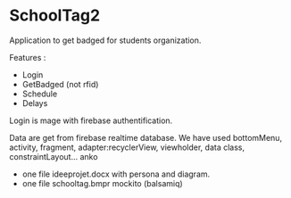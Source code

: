 # SchoolTag2

Application to get badged for students organization.

Features : 
- Login
- GetBadged (not rfid)
- Schedule
- Delays

Login is mage with firebase authentification.

Data are get from firebase realtime database.
We have used bottomMenu, activity, fragment, adapter:recyclerView, viewholder, data class, constraintLayout... anko

- one file ideeprojet.docx with persona and diagram.
- one file schooltag.bmpr mockito (balsamiq)
